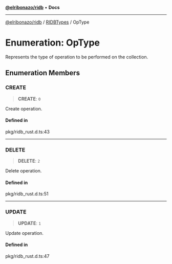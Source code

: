 [**@elribonazo/ridb**](../../../README.md) • **Docs**

***

[@elribonazo/ridb](../../../README.md) / [RIDBTypes](../README.md) / OpType

# Enumeration: OpType

Represents the type of operation to be performed on the collection.

## Enumeration Members

### CREATE

> **CREATE**: `0`

Create operation.

#### Defined in

pkg/ridb\_rust.d.ts:43

***

### DELETE

> **DELETE**: `2`

Delete operation.

#### Defined in

pkg/ridb\_rust.d.ts:51

***

### UPDATE

> **UPDATE**: `1`

Update operation.

#### Defined in

pkg/ridb\_rust.d.ts:47
